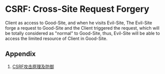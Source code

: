 # CSRF: Cross-Site Request Forgery

Client as access to Good-Site, and when he visits Evil-Site, The Evil-Site forge a request to Good-Site and the Client triggered the request, which will be totally considered as "normal" to Good-Site, thus, Evil-Site will be able to access the limited resource of Client in Good-Site.

## Appendix

1. [CSRF攻击原理及防御](https://www.cnblogs.com/shytong/p/5308667.html)